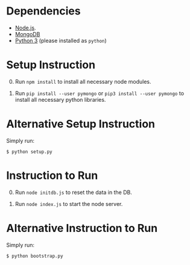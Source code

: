 Dependencies
============
- [Node.js](https://nodejs.org/en/).
- [MongoDB](https://www.mongodb.com/)
- [Python 3](https://docs.python.org/3/) (please installed as `python`)

Setup Instruction
=================
0. Run `npm install` to install all necessary node modules.

1. Run `pip install --user pymongo` or `pip3 install --user pymongo` to install
   all necessary python libraries.

Alternative Setup Instruction
=============================
Simply run:

    $ python setup.py

Instruction to Run
==================
0. Run `node initdb.js` to reset the data in the DB.

1. Run `node index.js` to start the node server.

Alternative Instruction to Run
==============================
Simply run:

    $ python bootstrap.py
